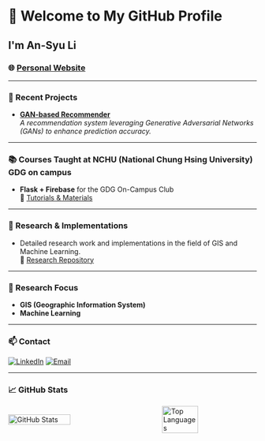 # 👋 Welcome to My GitHub Profile

## I'm **An-Syu Li**

### 🌐 [Personal Website](https://per-info-ghpib1txz-devs-projects-9393dff0.vercel.app/)

---

### 🚀 Recent Projects
- [**GAN-based Recommender**](https://github.com/Louis-Li-dev?tab=repositories)  
  *A recommendation system leveraging Generative Adversarial Networks (GANs) to enhance prediction accuracy.*

---

### 📚 Courses Taught at NCHU (National Chung Hsing University) GDG on campus
- **Flask + Firebase** for the GDG On-Campus Club  
  🔗 [Tutorials & Materials](https://github.com/stars/Louis-Li-dev/lists/tutorial)

---

### 🔬 Research & Implementations
- Detailed research work and implementations in the field of GIS and Machine Learning.  
  🔗 [Research Repository](https://github.com/stars/Louis-Li-dev/lists/research)

---

### 🎯 Research Focus
- **GIS (Geographic Information System)**
- **Machine Learning**

---

### 📫 Contact
[![LinkedIn](https://img.shields.io/badge/LinkedIn-Connect-blue?logo=linkedin&style=flat)](https://www.linkedin.com/in/an-syu-li-10897a273/)
[![Email](https://img.shields.io/badge/Email-Contact-c14438?logo=gmail&style=flat)](mailto:yessir0621@gmail.com)




---
### 📈 GitHub Stats

<div style="display: flex; justify-content: space-between; align-items: center;">
  <img src="https://github-readme-stats.vercel.app/api?username=Louis-Li-dev&show_icons=true&theme=radical" alt="GitHub Stats" style="width: 50%;" />
  <img src="https://github-readme-stats.vercel.app/api/top-langs/?username=Louis-Li-dev&layout=compact&theme=radical" alt="Top Languages" style="width: 38%;" />
</div>

